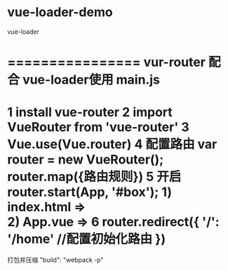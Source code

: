 # vue-loader-demo
vue-loader

================
vur-router 配合 vue-loader使用
main.js
================
1 install vue-router
2 import VueRouter from 'vue-router'
3 Vue.use(Vue.router)
4 配置路由 var router = new VueRouter(); router.map({路由规则})
5 开启 router.start(App, '#box');
        1) index.html =>  <div id="nav"></div>
        2) App.vue =>    <template><div id="nav">内容</div></template>
6 router.redirect({ 
    '/': '/home'  //配置初始化路由
  }) 
=================
打包并压缩
     "build": "webpack -p"
